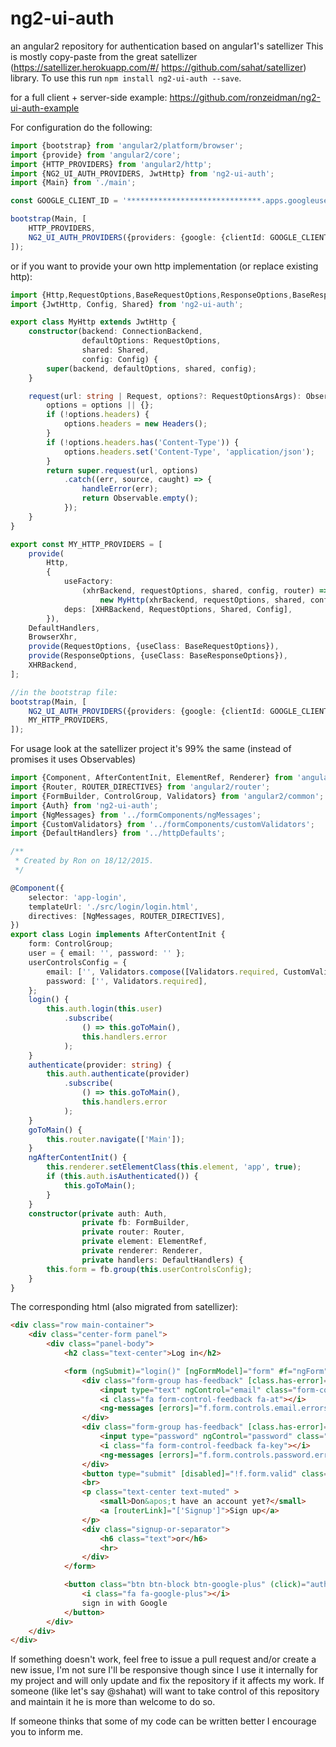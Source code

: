 # ng2-ui-auth
an angular2 repository for authentication based on angular1's satellizer
This is mostly copy-paste from the great satellizer (https://satellizer.herokuapp.com/#/ https://github.com/sahat/satellizer) library.
To use this run `npm install ng2-ui-auth --save`.

for a full client + server-side example: https://github.com/ronzeidman/ng2-ui-auth-example

For configuration do the following:
```typescript
import {bootstrap} from 'angular2/platform/browser';
import {provide} from 'angular2/core';
import {HTTP_PROVIDERS} from 'angular2/http';
import {NG2_UI_AUTH_PROVIDERS, JwtHttp} from 'ng2-ui-auth';
import {Main} from './main';

const GOOGLE_CLIENT_ID = '******************************.apps.googleusercontent.com';

bootstrap(Main, [
    HTTP_PROVIDERS,
    NG2_UI_AUTH_PROVIDERS({providers: {google: {clientId: GOOGLE_CLIENT_ID}}}),
]);
```
or if you want to provide your own http implementation (or replace existing http):
```typescript
import {Http,RequestOptions,BaseRequestOptions,ResponseOptions,BaseResponseOptions,BrowserXhr,XHRBackend} from 'angular2/http';
import {JwtHttp, Config, Shared} from 'ng2-ui-auth';

export class MyHttp extends JwtHttp {
    constructor(backend: ConnectionBackend,
                defaultOptions: RequestOptions,
                shared: Shared,
                config: Config) {
        super(backend, defaultOptions, shared, config);
    }

    request(url: string | Request, options?: RequestOptionsArgs): Observable<Response> {
        options = options || {};
        if (!options.headers) {
            options.headers = new Headers();
        }
        if (!options.headers.has('Content-Type')) {
            options.headers.set('Content-Type', 'application/json');
        }
        return super.request(url, options)
            .catch((err, source, caught) => {
                handleError(err);
                return Observable.empty();
            });
    }
}

export const MY_HTTP_PROVIDERS = [
    provide(
        Http,
        {
            useFactory:
                (xhrBackend, requestOptions, shared, config, router) =>
                    new MyHttp(xhrBackend, requestOptions, shared, config),
            deps: [XHRBackend, RequestOptions, Shared, Config],
        }),
    DefaultHandlers,
    BrowserXhr,
    provide(RequestOptions, {useClass: BaseRequestOptions}),
    provide(ResponseOptions, {useClass: BaseResponseOptions}),
    XHRBackend,
];

//in the bootstrap file:
bootstrap(Main, [
    NG2_UI_AUTH_PROVIDERS({providers: {google: {clientId: GOOGLE_CLIENT_ID}}}),
    MY_HTTP_PROVIDERS,
]);
```


For usage look at the satellizer project it's 99% the same (instead of promises it uses Observables)

```typescript
import {Component, AfterContentInit, ElementRef, Renderer} from 'angular2/core';
import {Router, ROUTER_DIRECTIVES} from 'angular2/router';
import {FormBuilder, ControlGroup, Validators} from 'angular2/common';
import {Auth} from 'ng2-ui-auth';
import {NgMessages} from '../formComponents/ngMessages';
import {CustomValidators} from '../formComponents/customValidators';
import {DefaultHandlers} from '../httpDefaults';

/**
 * Created by Ron on 18/12/2015.
 */

@Component({
    selector: 'app-login',
    templateUrl: './src/login/login.html',
    directives: [NgMessages, ROUTER_DIRECTIVES],
})
export class Login implements AfterContentInit {
    form: ControlGroup;
    user = { email: '', password: '' };
    userControlsConfig = {
        email: ['', Validators.compose([Validators.required, CustomValidators.email])],
        password: ['', Validators.required],
    };
    login() {
        this.auth.login(this.user)
            .subscribe(
                () => this.goToMain(),
                this.handlers.error
            );
    }
    authenticate(provider: string) {
        this.auth.authenticate(provider)
            .subscribe(
                () => this.goToMain(),
                this.handlers.error
            );
    }
    goToMain() {
        this.router.navigate(['Main']);
    }
    ngAfterContentInit() {
        this.renderer.setElementClass(this.element, 'app', true);
        if (this.auth.isAuthenticated()) {
            this.goToMain();
        }
    }
    constructor(private auth: Auth,
                private fb: FormBuilder,
                private router: Router,
                private element: ElementRef,
                private renderer: Renderer,
                private handlers: DefaultHandlers) {
        this.form = fb.group(this.userControlsConfig);
    }
}
```

The corresponding html (also migrated from satellizer):
```html
<div class="row main-container">
    <div class="center-form panel">
        <div class="panel-body">
            <h2 class="text-center">Log in</h2>

            <form (ngSubmit)="login()" [ngFormModel]="form" #f="ngForm">
                <div class="form-group has-feedback" [class.has-error]="f.form.controls.email.dirty && !f.form.controls.email.valid">
                    <input type="text" ngControl="email" class="form-control input-lg" [(ngModel)]="user.email" placeholder="Email" autofocus>
                    <i class="fa form-control-feedback fa-at"></i>
                    <ng-messages [errors]="f.form.controls.email.errors"></ng-messages>
                </div>
                <div class="form-group has-feedback" [class.has-error]="f.form.controls.password.dirty && !f.form.controls.password.valid">
                    <input type="password" ngControl="password" class="form-control input-lg" [(ngModel)]="user.password" placeholder="Password">
                    <i class="fa form-control-feedback fa-key"></i>
                    <ng-messages [errors]="f.form.controls.password.errors"></ng-messages>
                </div>
                <button type="submit" [disabled]="!f.form.valid" class="btn btn-lg btn-block btn-success">Log in</button>
                <br>
                <p class="text-center text-muted" >
                    <small>Don&apos;t have an account yet?</small>
                    <a [routerLink]="['Signup']">Sign up</a>
                </p>
                <div class="signup-or-separator">
                    <h6 class="text">or</h6>
                    <hr>
                </div>
            </form>

            <button class="btn btn-block btn-google-plus" (click)="authenticate('google')">
                <i class="fa fa-google-plus"></i>
                sign in with Google
            </button>
        </div>
    </div>
</div>
```

If something doesn't work, feel free to issue a pull request and/or create a new issue, I'm not sure I'll be responsive though since I use it internally for my project and will only update and fix the repository if it affects my work.
If someone (like let's say @shahat) will want to take control of this repository and maintain it he is more than welcome to do so.

If someone thinks that some of my code can be written better I encourage you to inform me.
